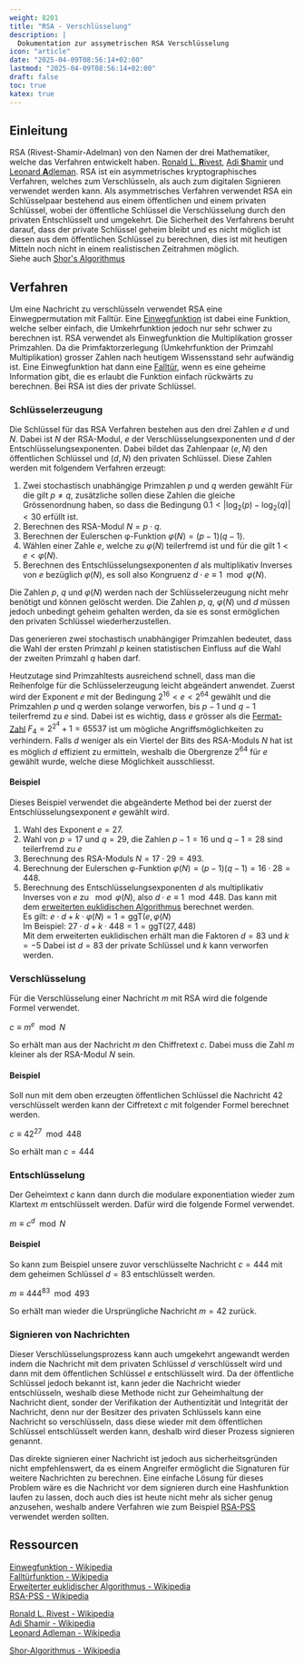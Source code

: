 ```yaml
---
weight: 8201
title: "RSA - Verschlüsselung"
description: |
  Dokumentation zur assymetrischen RSA Verschlüsselung
icon: "article"
date: "2025-04-09T08:56:14+02:00"
lastmod: "2025-04-09T08:56:14+02:00"
draft: false
toc: true
katex: true
---
```


## Einleitung

RSA (Rivest-Shamir-Adelman) von den Namen der drei Mathematiker, welche das
Verfahren entwickelt haben. [Ronald L. **R**ivest][rivest-wiki],
[Adi **S**hamir][shamir-wiki] und [Leonard **A**dleman][adleman-wiki]. RSA ist
ein asymmetrisches kryptographisches Verfahren, welches zum Verschlüsseln, als
auch zum digitalen Signieren verwendet werden kann. Als asymmetrisches Verfahren
verwendet RSA ein Schlüsselpaar bestehend aus einem öffentlichen und einem
privaten Schlüssel, wobei der öffentliche Schlüssel die Verschlüsselung durch
den privaten Entschlüsselt und umgekehrt. Die Sicherheit des Verfahrens beruht
darauf, dass der private Schlüssel geheim bleibt und es nicht möglich ist diesen
aus dem öffentlichen Schlüssel zu berechnen, dies ist mit heutigen Mitteln noch
nicht in einem realistischen Zeitrahmen möglich.  
Siehe auch [Shor's Algorithmus][shor-wiki]

## Verfahren

Um eine Nachricht zu verschlüsseln verwendet RSA eine Einwegpermutation mit
Falltür. Eine [Einwegfunktion][einwegfunktion-wiki] ist dabei eine Funktion,
welche selber einfach, die Umkehrfunktion jedoch nur sehr schwer zu berechnen
ist. RSA verwendet als Einwegfunktion die Multiplikation grosser Primzahlen.
Da die Primfaktorzerlegung (Umkehrfunktion der Primzahl Multiplikation) grosser
Zahlen nach heutigem Wissensstand sehr aufwändig ist. Eine Einwegfunktion hat
dann eine [Falltür][falltürfunktion-wiki], wenn es eine geheime Information
gibt, die es erlaubt die Funktion einfach rückwärts zu berechnen. Bei RSA ist
dies der private Schlüssel.

### Schlüsselerzeugung

Die Schlüssel für das RSA Verfahren bestehen aus den drei Zahlen $e$ $d$ und
$N$. Dabei ist $N$ der RSA-Modul, $e$ der Verschlüsselungsexponenten und $d$ der
Entschlüsselungsexponenten. Dabei bildet das Zahlenpaar $(e, N)$ den
öffentlichen Schlüssel und $(d, N)$ den privaten Schlüssel. Diese Zahlen
werden mit folgendem Verfahren erzeugt:

1. Zwei stochastisch unabhängige Primzahlen $p$ und $q$ werden gewählt Für die
   gilt $p \neq q$, zusätzliche sollen diese Zahlen die gleiche Grössenordnung
   haben, so dass die Bedingung $0.1 < \lvert \log_2(p) - \log_2(q) \rvert < 30$
   erfüllt ist.
2. Berechnen des RSA-Modul $N = p \cdot q$.
3. Berechnen der Eulerschen φ-Funktion $\varphi(N) = (p-1)(q-1)$.
4. Wählen einer Zahle $e$, welche zu $\varphi(N)$ teilerfremd ist und für die
   gilt $1 < e < \varphi(N)$.
5. Berechnen des Entschlüsselungsexponenten $d$ als multiplikativ Inverses von
   $e$ bezüglich $\varphi(N)$, es soll also Kongruenz $d \cdot e \equiv 1 \mod
   \varphi(N)$.

Die Zahlen $p$, $q$ und $\varphi(N)$ werden nach der Schlüsselerzeugung nicht
mehr benötigt und können gelöscht werden. Die Zahlen $p$, $q$, $\varphi(N)$ und
$d$ müssen jedoch unbedingt geheim gehalten werden, da sie es sonst ermöglichen
den privaten Schlüssel wiederherzustellen.

Das generieren zwei stochastisch unabhängiger Primzahlen bedeutet, dass die Wahl
der ersten Primzahl $p$ keinen statistischen Einfluss auf die Wahl der zweiten
Primzahl $q$ haben darf.

Heutzutage sind Primzahltests ausreichend schnell, dass man die Reihenfolge für
die Schlüsselerzeugung leicht abgeändert anwendet. Zuerst wird der Exponent $e$
mit der Bedingung $2^{16} < e < 2^{64}$ gewählt und die Primzahlen $p$ und $q$
werden solange verworfen, bis $p - 1$ und $q - 1$ teilerfremd zu $e$ sind.
Dabei ist es wichtig, dass $e$ grösser als die [Fermat-Zahl][fermat-zahl-wiki]
$F_4 = 2^{2^4} + 1 = 65537$ ist um mögliche Angriffsmöglichkeiten zu verhindern.
Falls $d$ weniger als ein Viertel der Bits des RSA-Moduls $N$ hat ist es möglich
$d$ effizient zu ermitteln, weshalb die Obergrenze $2^{64}$ für $e$ gewählt
wurde, welche diese Möglichkeit ausschliesst.

#### Beispiel

Dieses Beispiel verwendet die abgeänderte Method bei der zuerst der
Entschlüsselungsexponent $e$ gewählt wird.

1. Wahl des Exponent $e = 27$.
2. Wahl von $p = 17$ und $q = 29$, die Zahlen $p - 1 = 16$ und $q - 1 = 28$ sind
   teilerfremd zu $e$
3. Berechnung des RSA-Moduls $N = 17 \cdot 29 = 493$.
4. Berechnung der Eulerschen φ-Funktion $\varphi(N) = (p-1)(q-1) = 16 \cdot 28
   = 448$.
5. Berechnung des Entschlüsselungsexponenten $d$ als multiplikativ Inverses von
   $e$ zu $\mod \varphi(N)$, also $d \cdot e \equiv 1 \mod 448$. Das kann mit dem
   [erweiterten euklidischen Algorithmus][eea-wiki] berechnet werden.  
   Es gilt: $e \cdot d + k \cdot \varphi(N) = 1 = \text{ggT}(e, \varphi(N)$  
   Im Beispiel: $27 \cdot d + k \cdot 448 = 1 = \text{ggT}(27, 448)$  
   Mit dem erweiterten euklidischen erhält man die Faktoren $d = 83$ und $k =
   -5$ Dabei ist $d = 83$ der private Schlüssel und $k$ kann verworfen werden.

### Verschlüsselung

Für die Verschlüsselung einer Nachricht $m$ mit RSA wird die folgende Formel
verwendet.

$c \equiv m^e \mod N$

So erhält man aus der Nachricht $m$ den Chiffretext $c$. Dabei muss die Zahl $m$
kleiner als der RSA-Modul $N$ sein.

#### Beispiel

Soll nun mit dem oben erzeugten öffentlichen Schlüssel die Nachricht $42$
verschlüsselt werden kann der Ciffretext $c$ mit folgender Formel berechnet
werden.

$c \equiv 42^{27} \mod 448$

So erhält man $c = 444$

### Entschlüsselung

Der Geheimtext $c$ kann dann durch die modulare exponentiation wieder zum
Klartext $m$ entschlüsselt werden. Dafür wird die folgende Formel verwendet.

$m \equiv c^d \mod N$

#### Beispiel

So kann zum Beispiel unsere zuvor verschlüsselte Nachricht $c = 444$ mit dem
geheimen Schlüssel $d = 83$ entschlüsselt werden.

$m \equiv 444^{83} \mod 493$

So erhält man wieder die Ursprüngliche Nachricht $m = 42$ zurück.

### Signieren von Nachrichten

Dieser Verschlüsselungsprozess kann auch umgekehrt angewandt werden indem die
Nachricht mit dem privaten Schlüssel $d$ verschlüsselt wird und dann mit dem
öffentlichen Schlüssel $e$ entschlüsselt wird. Da der öffentliche Schlüssel
jedoch bekannt ist, kann jeder die Nachricht wieder entschlüsseln, weshalb diese
Methode nicht zur Geheimhaltung der Nachricht dient, sonder der Verifikation der
Authentizität und Integrität der Nachricht, denn nur der Besitzer des privaten
Schlüssels kann eine Nachricht so verschlüsseln, dass diese wieder mit dem
öffentlichen Schlüssel entschlüsselt werden kann, deshalb wird dieser Prozess
signieren genannt.

Das direkte signieren einer Nachricht ist jedoch aus sicherheitsgründen nicht
empfehlenswert, da es einem Angreifer ermöglicht die Signaturen für weitere
Nachrichten zu berechnen. Eine einfache Lösung für dieses Problem wäre es die
Nachricht vor dem signieren durch eine Hashfunktion laufen zu lassen, doch auch
dies ist heute nicht mehr als sicher genug anzusehen, weshalb andere Verfahren
wie zum Beispiel [RSA-PSS][rsa-pss-wiki] verwendet werden sollten.

## Ressourcen

[Einwegfunktion - Wikipedia][einwegfunktion-wiki]  
[Falltürfunktion - Wikipedia][falltürfunktion-wiki]  
[Erweiterter euklidischer Algorithmus - Wikipedia][eea-wiki]  
[RSA-PSS - Wikipedia][rsa-pss-wiki]  

[Ronald L. Rivest - Wikipedia][rivest-wiki]  
[Adi Shamir - Wikipedia][shamir-wiki]  
[Leonard Adleman - Wikipedia][adleman-wiki]  

[Shor-Algorithmus - Wikipedia][shor-wiki]  

[rivest-wiki]: https://de.wikipedia.org/wiki/Ronald_L._Rivest
[shamir-wiki]: https://de.wikipedia.org/wiki/Adi_Shamir
[adleman-wiki]: https://de.wikipedia.org/wiki/Leonard_Adleman
[shor-wiki]: https://de.wikipedia.org/wiki/Shor-Algorithmus
[einwegfunktion-wiki]: https://de.wikipedia.org/wiki/Einwegfunktion
[falltürfunktion-wiki]: https://de.wikipedia.org/wiki/Einwegfunktion#Einwegfunktionen_mit_Fallt%C3%BCr_(Trapdoor-Einwegfunktionen)
[fermat-zahl-wiki]: https://de.wikipedia.org/wiki/Fermat-Zahl
[eea-wiki]: https://de.wikipedia.org/wiki/Erweiterter_euklidischer_Algorithmus
[rsa-pss-wiki]: https://de.wikipedia.org/wiki/Probabilistic_Signature_Scheme
